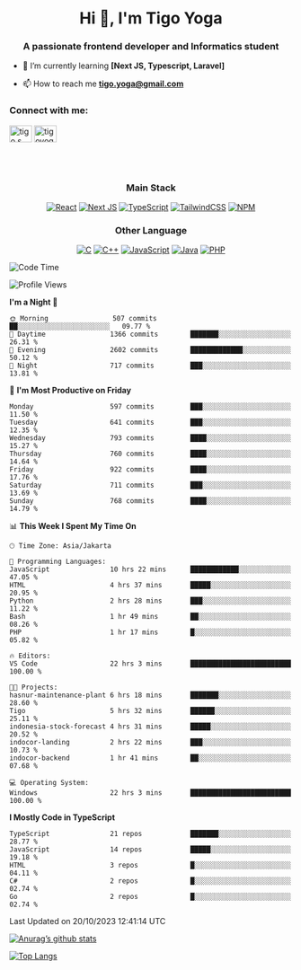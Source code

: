 <h1 align="center">Hi 👋, I'm Tigo Yoga</h1>
<h3 align="center">A passionate frontend developer and Informatics student</h3>

- 🌱 I’m currently learning **[Next JS, Typescript, Laravel]**

- 📫 How to reach me **tigo.yoga@gmail.com**

<h3 align="left">Connect with me:</h3>
<p align="left">
<a href="https://linkedin.com/in/tigo s yoga" target="blank"><img align="center" src="https://raw.githubusercontent.com/rahuldkjain/github-profile-readme-generator/master/src/images/icons/Social/linked-in-alt.svg" alt="tigo s yoga" height="30" width="40" /></a>
<a href="https://instagram.com/tigoyoga" target="blank"><img align="center" src="https://raw.githubusercontent.com/rahuldkjain/github-profile-readme-generator/master/src/images/icons/Social/instagram.svg" alt="tigoyoga" height="30" width="40" /></a>
</p>

<br/>
<br/>

<h3 align="center">Main Stack</h3>
<div align="center">
  
  <a href="">![React](https://img.shields.io/badge/react-%2320232a.svg?style=for-the-badge&logo=react&logoColor=%2361DAFB)</a>
  <a href="">![Next JS](https://img.shields.io/badge/Next-black?style=for-the-badge&logo=next.js&logoColor=white)</a>
   <a href="">![TypeScript](https://img.shields.io/badge/typescript-%23007ACC.svg?style=for-the-badge&logo=typescript&logoColor=white)</a>
  <a href="">![TailwindCSS](https://img.shields.io/badge/tailwindcss-%2338B2AC.svg?style=for-the-badge&logo=tailwind-css&logoColor=white)</a>
  <a href="">![NPM](https://img.shields.io/badge/NPM-%23000000.svg?style=for-the-badge&logo=npm&logoColor=white)</a>
</div>
<h3 align="center">Other Language</h3>
<div align="center">
  
  <a href="">![C](https://img.shields.io/badge/c-%2300599C.svg?style=for-the-badge&logo=c&logoColor=white)</a>
  <a href="">![C++](https://img.shields.io/badge/c++-%2300599C.svg?style=for-the-badge&logo=c%2B%2B&logoColor=white)</a>
  <a href="">![JavaScript](https://img.shields.io/badge/javascript-%23323330.svg?style=for-the-badge&logo=javascript&logoColor=%23F7DF1E)</a>
  <a href="">![Java](https://img.shields.io/badge/java-%23ED8B00.svg?style=for-the-badge&logo=java&logoColor=white)</a>
  <a href="">![PHP](https://img.shields.io/badge/php-%23777BB4.svg?style=for-the-badge&logo=php&logoColor=white)</a>
</div>

<!--START_SECTION:waka-->
![Code Time](http://img.shields.io/badge/Code%20Time-589%20hrs%2034%20mins-blue)

![Profile Views](http://img.shields.io/badge/Profile%20Views-3-blue)

**I'm a Night 🦉** 

```text
🌞 Morning                507 commits         ██░░░░░░░░░░░░░░░░░░░░░░░   09.77 % 
🌆 Daytime                1366 commits        ███████░░░░░░░░░░░░░░░░░░   26.31 % 
🌃 Evening                2602 commits        █████████████░░░░░░░░░░░░   50.12 % 
🌙 Night                  717 commits         ███░░░░░░░░░░░░░░░░░░░░░░   13.81 % 
```
📅 **I'm Most Productive on Friday** 

```text
Monday                   597 commits         ███░░░░░░░░░░░░░░░░░░░░░░   11.50 % 
Tuesday                  641 commits         ███░░░░░░░░░░░░░░░░░░░░░░   12.35 % 
Wednesday                793 commits         ████░░░░░░░░░░░░░░░░░░░░░   15.27 % 
Thursday                 760 commits         ████░░░░░░░░░░░░░░░░░░░░░   14.64 % 
Friday                   922 commits         ████░░░░░░░░░░░░░░░░░░░░░   17.76 % 
Saturday                 711 commits         ███░░░░░░░░░░░░░░░░░░░░░░   13.69 % 
Sunday                   768 commits         ████░░░░░░░░░░░░░░░░░░░░░   14.79 % 
```


📊 **This Week I Spent My Time On** 

```text
🕑︎ Time Zone: Asia/Jakarta

💬 Programming Languages: 
JavaScript               10 hrs 22 mins      ████████████░░░░░░░░░░░░░   47.05 % 
HTML                     4 hrs 37 mins       █████░░░░░░░░░░░░░░░░░░░░   20.95 % 
Python                   2 hrs 28 mins       ███░░░░░░░░░░░░░░░░░░░░░░   11.22 % 
Bash                     1 hr 49 mins        ██░░░░░░░░░░░░░░░░░░░░░░░   08.26 % 
PHP                      1 hr 17 mins        █░░░░░░░░░░░░░░░░░░░░░░░░   05.82 % 

🔥 Editors: 
VS Code                  22 hrs 3 mins       █████████████████████████   100.00 % 

🐱‍💻 Projects: 
hasnur-maintenance-plant 6 hrs 18 mins       ███████░░░░░░░░░░░░░░░░░░   28.60 % 
Tigo                     5 hrs 32 mins       ██████░░░░░░░░░░░░░░░░░░░   25.11 % 
indonesia-stock-forecast 4 hrs 31 mins       █████░░░░░░░░░░░░░░░░░░░░   20.52 % 
indocor-landing          2 hrs 22 mins       ███░░░░░░░░░░░░░░░░░░░░░░   10.73 % 
indocor-backend          1 hr 41 mins        ██░░░░░░░░░░░░░░░░░░░░░░░   07.68 % 

💻 Operating System: 
Windows                  22 hrs 3 mins       █████████████████████████   100.00 % 
```

**I Mostly Code in TypeScript** 

```text
TypeScript               21 repos            ███████░░░░░░░░░░░░░░░░░░   28.77 % 
JavaScript               14 repos            █████░░░░░░░░░░░░░░░░░░░░   19.18 % 
HTML                     3 repos             █░░░░░░░░░░░░░░░░░░░░░░░░   04.11 % 
C#                       2 repos             █░░░░░░░░░░░░░░░░░░░░░░░░   02.74 % 
Go                       2 repos             █░░░░░░░░░░░░░░░░░░░░░░░░   02.74 % 
```




 Last Updated on 20/10/2023 12:41:14 UTC
<!--END_SECTION:waka-->

[![Anurag’s github stats](https://github-readme-stats.vercel.app/api?username=tigoyoga)](https://github.com/tigoyoga)

[![Top Langs](https://github-readme-stats.vercel.app/api/top-langs/?username=tigoyoga&layout=compact)](https://github.com/tigoyoga)
